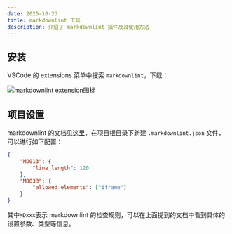 ```yaml
---
date: 2025-10-23
title: markdownlint 工具
description: 介绍了 markdownlint 插件及其使用方法
---
```


## 安装

VSCode 的 extensions 菜单中搜索 `markdownlint`，下载：

![markdownlint extension图标](/images/20251023205439.png)

## 项目设置

markdownlint 的文档见[这里](https://github.com/DavidAnson/markdownlint/tree/v0.38.0/doc)，在项目根目录下新建 `.markdownlint.json` 文件，可以进行如下配置：

```json
{
    "MD013": {
        "line_length": 120
    },
    "MD033": {
        "allowed_elements": ["iframe"]
    }
}
```

其中`MDxxx`表示 markdownlint 的检查规则，可以在上面提到的文档中看到具体的设置参数、类型等信息。
